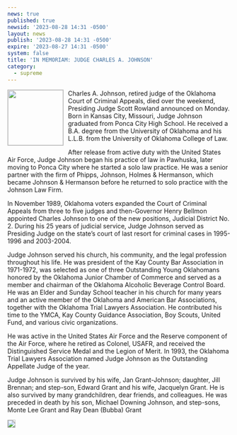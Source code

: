 ```yaml
---
news: true
published: true
newsid: '2023-08-28 14:31 -0500'
layout: news
publish: '2023-08-28 14:31 -0500'
expire: '2023-08-27 14:31 -0500'
system: false
title: 'IN MEMORIAM: JUDGE CHARLES A. JOHNSON'
category:
  - supreme
---
```

<a href="http://okcca.net/wp-content/uploads/2023/08/Judge-C-Johnson-200x300.jpg"><img style="border: solid 1px silver; width: 125px; float: left; margin: 0 10px 10px 0;" src="http://okcca.net/wp-content/uploads/2023/08/Judge-C-Johnson-200x300.jpg" /></a>
Charles A. Johnson, retired judge of the Oklahoma Court of Criminal Appeals, died over the weekend, Presiding Judge Scott Rowland announced on Monday.  Born in Kansas City, Missouri, Judge Johnson graduated from Ponca City High School.  He received a B.A. degree from the University of Oklahoma and his L.L.B. from the University of Oklahoma College of Law.

After release from active duty with the United States Air Force, Judge Johnson began his practice of law in Pawhuska, later moving to Ponca City where he started a solo law practice.  He was a senior partner with the firm of Phipps, Johnson, Holmes & Hermanson, which became Johnson & Hermanson before he returned to solo practice with the Johnson Law Firm.

In November 1989, Oklahoma voters expanded the Court of Criminal Appeals from three to five judges and then-Governor Henry Bellmon appointed Charles Johnson to one of the new positions, Judicial District No. 2.  During his 25 years of judicial service, Judge Johnson served as Presiding Judge on the state’s court of last resort for criminal cases in 1995-1996 and 2003-2004.

Judge Johnson served his church, his community, and the legal profession throughout his life.  He was president of the Kay County Bar Association in 1971-1972, was selected as one of three Outstanding Young Oklahomans honored by the Oklahoma Junior Chamber of Commerce and served as a member and chairman of the Oklahoma Alcoholic Beverage Control Board. He was an Elder and Sunday School teacher in his church for many years and an active member of the Oklahoma and American Bar Associations, together with the Oklahoma Trial Lawyers Association. He contributed his time to the YMCA, Kay County Guidance Association, Boy Scouts, United Fund, and various civic organizations.

He was active in the United States Air Force and the Reserve component of the Air Force, where he retired as Colonel, USAFR, and received the Distinguished Service Medal and the Legion of Merit.  In 1993, the Oklahoma Trial Lawyers Association named Judge Johnson as the Outstanding Appellate Judge of the year.

Judge Johnson is survived by his wife, Jan Grant-Johnson; daughter, Jill Brennan; and step-son, Edward Grant and his wife, Jacquelyn Grant. He is also survived by many grandchildren, dear friends, and colleagues. He was preceded in death by his son, Michael Downing Johnson, and step-sons, Monte Lee Grant and Ray Dean (Bubba) Grant

<a href="http://okcca.net/wp-content/uploads/2023/08/occa-standard-charles.johnson-standing.jpg"><img style="border: solid 1px silver; margin: auto;" src="http://okcca.net/wp-content/uploads/2023/08/occa-standard-charles.johnson-standing-1024x759.jpg" /></a>

